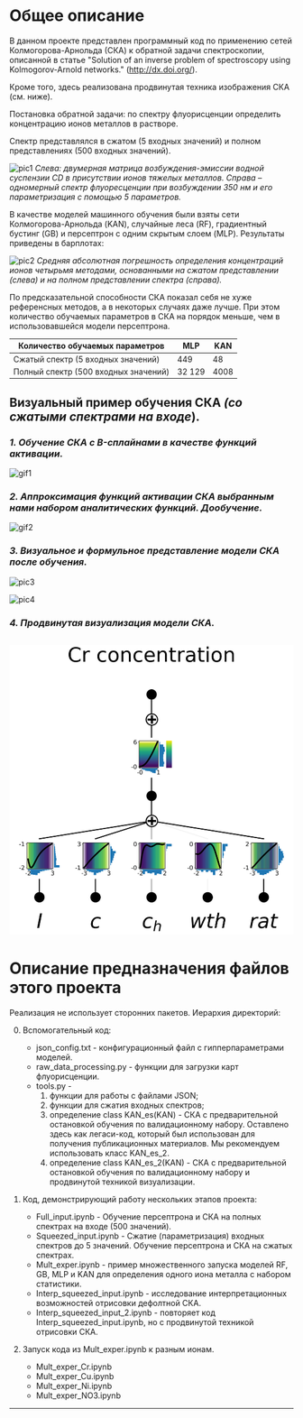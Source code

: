 # Общее описание 
В данном проекте представлен программный код по применению сетей Колмогорова-Арнольда (СКА) к обратной задачи спектроскопии, описанной в статье "Solution of an inverse problem of spectroscopy using Kolmogorov-Arnold networks." (http://dx.doi.org/).

Кроме того, здесь реализована продвинутая техника изображения СКА (см. ниже).

Постановка обратной задачи: по спектру флуорисценции определить концентрацию ионов металлов в растворе.

Спектр представлялся в сжатом (5 входных значений) и полном представлениях (500 входных значений).

![pic1](/Pictures/Pic1.png)
*Слева: двумерная матрица возбуждения-эмиссии водной суспензии CD в присутствии ионов тяжелых металлов. 
Справа – одномерный спектр флуоресценции при возбуждении 350 нм и его параметризация с помощью 5 параметров.*

В качестве моделей машинного обучения были взяты сети Колмогорова-Арнольда (KAN), случайные леса (RF), градиентный бустинг (GB) и персептрон с одним скрытым слоем (MLP).
Результаты приведены в барплотах:

![pic2](/Pictures/Pic2.png)
*Средняя абсолютная погрешность определения концентраций ионов четырьмя методами, основанными на сжатом представлении (слева) и на полном представлении спектра (справа).*

По предсказательной способности СКА показал себя не хуже референсных методов, а в некоторых случаях даже лучше.
При этом количество обучаемых параметров в СКА на порядок меньше, чем в использовавшейся модели персептрона.

| Количество обучаемых параметров | MLP | KAN |
|---------------------------------| ----|-----|
| Сжатый спектр (5 входных значений) | 449 | 48 |
| Полный спектр (500 входных значений) | 32 129 | 4008 |

## Визуальный пример обучения СКА *(со сжатыми спектрами на входе*).

### *1. Обучение СКА с B-сплайнами в качестве функций активации.*

![gif1](/Pictures/gif1.gif)

### *2. Аппроксимация функций активации СКА выбранным нами набором аналитических функций. Дообучение.*

![gif2](/Pictures/gif2.gif)

### *3. Визуальное и формульное представление модели СКА после обучения.*

![pic3](/Pictures/pic3.png)

![pic4](/Pictures/pic4.png)

### *4. Продвинутая визуализация модели СКА.*

![pic5](/Pictures/pic5.png)
---
# Описание предназначения файлов этого проекта
Реализация не использует сторонних пакетов. 
Иерархия директорий: 

0) Вспомогательный код:
    * json_config.txt - конфигурационный файл с гипперпараметрами моделей.
    * raw_data_processing.py - функции для загрузки карт флуорисценции.
    * tools.py - 
        1. функции для работы с файлами JSON; 
        2. функции для сжатия входных спектров;
        3. определение class KAN_es(KAN) - СКА с предварительной остановкой обучения по валидационному набору. Оставлено здесь как легаси-код, который был использован для получения публикационных материалов. Мы рекомендуем использовать класс KAN_es_2.
        4. определение class KAN_es_2(KAN) - СКА с предварительной остановкой обучения по валидационному набору и продвинутой техникой визуализации.

1) Код, демонстрирующий работу нескольких этапов проекта:
    * Full_input.ipynb - Обучение персептрона и СКА на полных спектрах на входе (500 значений).
    * Squeezed_input.ipynb - Сжатие (параметризация) входных спектров до 5 значений. Обучение персептрона и СКА на сжатых спектрах.
    * Mult_exper.ipynb - пример множественного запуска моделей RF, GB, MLP и KAN для определения одного иона металла с набором статистики.
    * Interp_squeezed_input.ipynb - исследование интерпретационных возможностей отрисовки дефолтной СКА.
    * Interp_squeezed_input_2.ipynb - повторяет код Interp_squeezed_input.ipynb, но с продвинутой техникой отрисовки СКА.


2) Запуск кода из Mult_exper.ipynb к разным ионам.
    * Mult_exper_Cr.ipynb
    * Mult_exper_Cu.ipynb
    * Mult_exper_Ni.ipynb
    * Mult_exper_NO3.ipynb
---